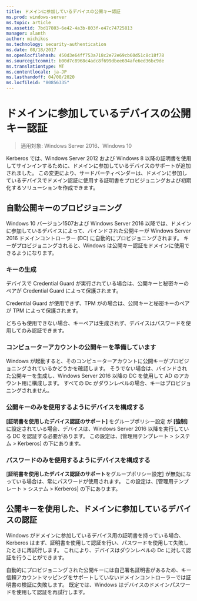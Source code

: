 ```yaml
---
title: ドメインに参加しているデバイスの公開キー認証
ms.prod: windows-server
ms.topic: article
ms.assetid: 7bd17803-6e42-4a3b-803f-e47c74725813
manager: alanth
author: michikos
ms.technology: security-authentication
ms.date: 08/18/2017
ms.openlocfilehash: 450d3e64ff753a718c2e72e69cb60d51c8c18f78
ms.sourcegitcommit: b00d7c8968c4adc8f699dbee694afe6ed36bc9de
ms.translationtype: MT
ms.contentlocale: ja-JP
ms.lasthandoff: 04/08/2020
ms.locfileid: "80856335"
---
```

# <a name="domain-joined-device-public-key-authentication"></a>ドメインに参加しているデバイスの公開キー認証

>適用対象: Windows Server 2016、Windows 10

Kerberos では、Windows Server 2012 および Windows 8 以降の証明書を使用してサインインするために、ドメインに参加しているデバイスのサポートが追加されました。 この変更により、サードパーティベンダーは、ドメインに参加しているデバイスでドメイン認証に使用する証明書をプロビジョニングおよび初期化するソリューションを作成できます。 

## <a name="automatic-public-key-provisioning"></a>自動公開キーのプロビジョニング

Windows 10 バージョン1507および Windows Server 2016 以降では、ドメインに参加しているデバイスによって、バインドされた公開キーが Windows Server 2016 ドメインコントローラー (DC) に自動的にプロビジョニングされます。 キーがプロビジョニングされると、Windows は公開キー認証をドメインに使用できるようになります。

### <a name="key-generation"></a>キーの生成
デバイスで Credential Guard が実行されている場合は、公開キーと秘密キーのペアが Credential Guard によって保護されます。 

Credential Guard が使用できず、TPM がの場合は、公開キーと秘密キーのペアが TPM によって保護されます。 

どちらも使用できない場合、キーペアは生成されず、デバイスはパスワードを使用してのみ認証できます。

### <a name="provisioning-computer-account-public-key"></a>コンピューターアカウントの公開キーを準備しています
Windows が起動すると、そのコンピューターアカウントに公開キーがプロビジョニングされているかどうかを確認します。 そうでない場合は、バインドされた公開キーを生成し、Windows Server 2016 以降の DC を使用して AD のアカウント用に構成します。 すべての Dc がダウンレベルの場合、キーはプロビジョニングされません。

### <a name="configuring-device-to-only-use-public-key"></a>公開キーのみを使用するようにデバイスを構成する
**[証明書を使用したデバイス認証のサポート]** をグループポリシー設定 が **[強制]** に設定されている場合、デバイスは、Windows Server 2016 以降を実行している DC を認証する必要があります。 この設定は、[管理用テンプレート > システム > Kerberos] の下にあります。

### <a name="configuring-device-to-only-use-password"></a>パスワードのみを使用するようにデバイスを構成する
[**証明書を使用したデバイス認証のサポート**をグループポリシー設定] が無効になっている場合は、常にパスワードが使用されます。 この設定は、[管理用テンプレート > システム > Kerberos] の下にあります。

## <a name="domain-joined-device-authentication-using-public-key"></a>公開キーを使用した、ドメインに参加しているデバイスの認証
Windows がドメインに参加しているデバイス用の証明書を持っている場合、Kerberos はまず、証明書を使用して認証を行い、パスワードを使用して失敗したときに再試行します。 これにより、デバイスはダウンレベルの Dc に対して認証を行うことができます。

自動的にプロビジョニングされた公開キーには自己署名証明書があるため、キー信頼アカウントマッピングをサポートしていないドメインコントローラーでは証明書の検証に失敗します。 既定では、Windows はデバイスのドメインパスワードを使用して認証を再試行します。


